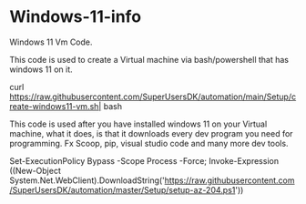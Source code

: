 # Windows-11-info
Windows 11 Vm Code.



This code is used to create a Virtual machine via bash/powershell that has windows 11 on it.

curl https://raw.githubusercontent.com/SuperUsersDK/automation/main/Setup/create-windows11-vm.sh| bash





This code is used after you have installed windows 11 on your Virtual machine, what it does, is that it downloads every dev program you need for programming. Fx
Scoop, pip, visual studio code and many more dev tools.

Set-ExecutionPolicy Bypass -Scope Process -Force;
Invoke-Expression ((New-Object System.Net.WebClient).DownloadString('https://raw.githubusercontent.com/SuperUsersDK/automation/master/Setup/setup-az-204.ps1'))
